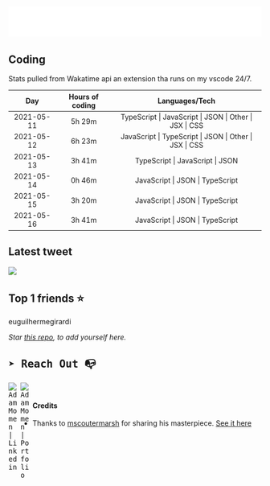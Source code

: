 
![test image size](/assets/welcome_message.gif)

## Coding
Stats pulled from Wakatime api an extension tha runs on my vscode 24/7.

|Day|Hours of coding|Languages/Tech|
|:-:|:-:|:-:|
|2021-05-11|5h 29m|TypeScript &#124; JavaScript &#124; JSON &#124; Other &#124; JSX &#124; CSS|
|2021-05-12|6h 23m|JavaScript &#124; TypeScript &#124; JSON &#124; Other &#124; JSX &#124; CSS|
|2021-05-13|3h 41m|TypeScript &#124; JavaScript &#124; JSON|
|2021-05-14|0h 46m|JavaScript &#124; JSON &#124; TypeScript|
|2021-05-15|3h 20m|JavaScript &#124; JSON &#124; TypeScript|
|2021-05-16|3h 41m|JavaScript &#124; JSON &#124; TypeScript|

## Latest tweet
[<img src="<tweet-image-url>" width="400">](<tweet-url>)

## Top 1 friends ⭐️
euguilhermegirardi

*Star [this repo](https://github.com/AdamMomen/AdamMomen), to add yourself here.*


<samp>

## ➤ Reach Out :mailbox_with_no_mail:

>
  <a href="https://www.linkedin.com/in/adam-momen-99596275/">
     <img align="left" alt="Adam Momen | Linkedin" width="24px" src="./assets/Linkedin.svg" />
   </a>

   <a href="https://adammomen.com/">
     <img align="left" alt="Adam Momen | Portfolio" width="24px" src="./assets/web.svg" />
   </a>

</samp>

<br>

#### Credits
* Thanks to [mscoutermarsh](https://github.com/mscoutermarsh) for sharing his masterpiece. [See it here](https://github.com/mscoutermarsh/mscoutermarsh)